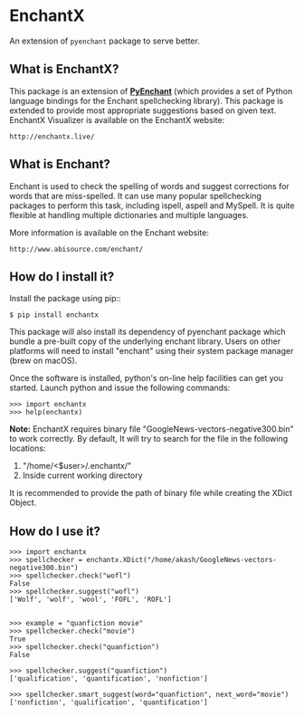 EnchantX
========================================================
An extension of `pyenchant` package to serve better.
 

What is EnchantX?
----------------

This package is an extension of [**PyEnchant**](https://pyenchant.github.io/pyenchant/) (which provides a set of Python language bindings for the Enchant
spellchecking library). This package is extended to provide most appropriate suggestions based on given text.
EnchantX Visualizer is available on the EnchantX website:

    http://enchantx.live/

What is Enchant?
----------------

Enchant is used to check the spelling of words and suggest corrections
for words that are miss-spelled.  It can use many popular spellchecking
packages to perform this task, including ispell, aspell and MySpell.  It
is quite flexible at handling multiple dictionaries and multiple
languages.

More information is available on the Enchant website:

    http://www.abisource.com/enchant/


How do I install it?
-------------------

Install the package using pip::

    $ pip install enchantx


This package will also install its dependency of pyenchant package which bundle a pre-built copy of the underlying enchant library.
Users on other platforms will need to install "enchant" using their system
package manager (brew on macOS).

Once the software is installed, python's on-line help facilities can
get you started.  Launch python and issue the following commands:

    >>> import enchantx
    >>> help(enchantx)

**Note:**
EnchantX requires binary file "GoogleNews-vectors-negative300.bin" to work correctly. By default, It will try to search for the file in the following locations:
1. "/home/<$user>/.enchantx/" 
2. Inside current working directory

It is recommended to provide the path of binary file while creating the XDict Object.

How do I use it?
---------------

    >>> import enchantx
    >>> spellchecker = enchantx.XDict("/home/akash/GoogleNews-vectors-negative300.bin")
    >>> spellchecker.check("wofl")
    False
    >>> spellchecker.suggest("wofl")
    ['Wolf', 'wolf', 'wool', 'FOFL', 'ROFL']
    
    
    >>> example = "quanfiction movie"
    >>> spellchecker.check("movie")
    True
    >>> spellchecker.check("quanfiction")
    False
    
    >>> spellchecker.suggest("quanfiction")
    ['qualification', 'quantification', 'nonfiction']
    
    >>> spellchecker.smart_suggest(word="quanfiction", next_word="movie")
    ['nonfiction', 'qualification', 'quantification']